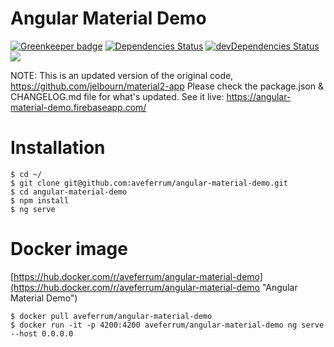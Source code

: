 Angular Material Demo
=============

[![Greenkeeper badge](https://badges.greenkeeper.io/aveferrum/angular-material-demo.svg)](https://greenkeeper.io/)
[![Dependencies Status](https://david-dm.org/aveferrum/angular-material-demo.svg)](https://david-dm.org/aveferrum/angular-material-demo)
[![devDependencies Status](https://david-dm.org/aveferrum/angular-material-demo/dev-status.svg)](https://david-dm.org/aveferrum/angular-material-demo?type=dev)
![](https://travis-ci.org/aveferrum/angular-material-demo.svg?branch=master)

NOTE: This is an updated version of the original code, https://github.com/jelbourn/material2-app
Please check the package.json & CHANGELOG.md file for what's updated.
See it live: https://angular-material-demo.firebaseapp.com/

# Installation

	$ cd ~/
	$ git clone git@github.com:aveferrum/angular-material-demo.git
    $ cd angular-material-demo
    $ npm install
    $ ng serve

# Docker image

[https://hub.docker.com/r/aveferrum/angular-material-demo](https://hub.docker.com/r/aveferrum/angular-material-demo "Angular Material Demo")

    $ docker pull aveferrum/angular-material-demo
    $ docker run -it -p 4200:4200 aveferrum/angular-material-demo ng serve --host 0.0.0.0